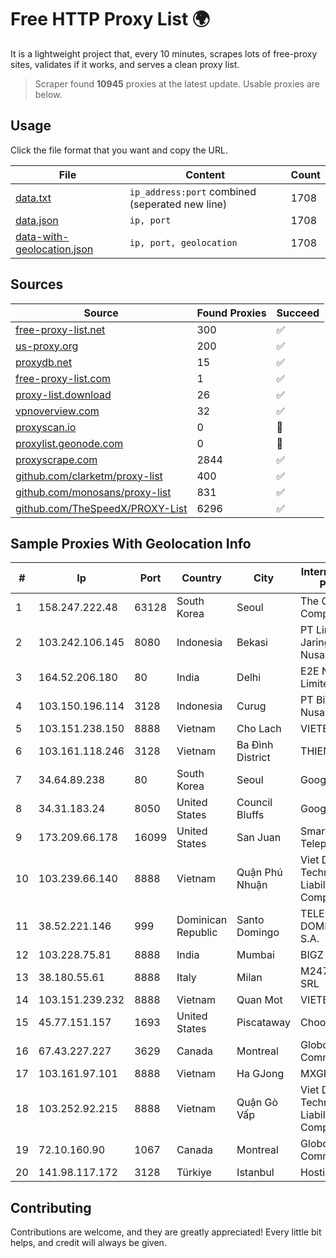 
# Free HTTP Proxy List 🌍

It is a lightweight project that, every 10 minutes, scrapes lots of free-proxy sites, validates if it works, and serves a clean proxy list.


> Scraper found **10945** proxies at the latest update. Usable proxies are below.

## Usage

Click the file format that you want and copy the URL.


|File|Content|Count|
|----|-------|-----|
|[data.txt](https://raw.githubusercontent.com/themiralay/Proxy-List-World/master/data.txt)|`ip_address:port` combined (seperated new line)|1708|
|[data.json](https://raw.githubusercontent.com/themiralay/Proxy-List-World/master/data.json)|`ip, port`|1708|
|[data-with-geolocation.json](https://raw.githubusercontent.com/themiralay/Proxy-List-World/master/data-with-geolocation.json)|`ip, port, geolocation`|1708|

## Sources

|Source|Found Proxies|Succeed|
|------|-------------|-------|
|[free-proxy-list.net](https://free-proxy-list.net)|300|✅|
|[us-proxy.org](https://www.us-proxy.org)|200|✅|
|[proxydb.net](http://proxydb.net)|15|✅|
|[free-proxy-list.com](https://free-proxy-list.com/?page=&port=&type%5B%5D=http&type%5B%5D=https&up_time=0&search=Search)|1|✅|
|[proxy-list.download](https://www.proxy-list.download/HTTP)|26|✅|
|[vpnoverview.com](https://vpnoverview.com/privacy/anonymous-browsing/free-proxy-servers)|32|✅|
|[proxyscan.io](https://www.proxyscan.io)|0|🚫|
|[proxylist.geonode.com](https://proxylist.geonode.com/api/proxy-list?limit=300&page=1&sort_by=lastChecked&sort_type=desc&protocols=http,https)|0|🚫|
|[proxyscrape.com](https://api.proxyscrape.com/v2/?request=displayproxies&protocol=http&timeout=10000&country=all&ssl=all&anonymity=all)|2844|✅|
|[github.com/clarketm/proxy-list](https://raw.githubusercontent.com/clarketm/proxy-list/master/proxy-list-raw.txt)|400|✅|
|[github.com/monosans/proxy-list](https://raw.githubusercontent.com/monosans/proxy-list/main/proxies/http.txt)|831|✅|
|[github.com/TheSpeedX/PROXY-List](https://raw.githubusercontent.com/TheSpeedX/PROXY-List/master/http.txt)|6296|✅|


## Sample Proxies With Geolocation Info

|#|Ip|Port|Country|City|Internet Service Provider|
|-|--|----|-------|----|-------------------------|
|1|158.247.222.48|63128|South Korea|Seoul|The Constant Company, LLC|
|2|103.242.106.145|8080|Indonesia|Bekasi|PT Lintas Jaringan Nusantara|
|3|164.52.206.180|80|India|Delhi|E2E Networks Limited|
|4|103.150.196.114|3128|Indonesia|Curug|PT Biznet Gio Nusantara|
|5|103.151.238.150|8888|Vietnam|Cho Lach|VIETBRANDS|
|6|103.161.118.246|3128|Vietnam|Ba Đình District|THIENCO|
|7|34.64.89.238|80|South Korea|Seoul|Google LLC|
|8|34.31.183.24|8050|United States|Council Bluffs|Google LLC|
|9|173.209.66.178|16099|United States|San Juan|Smartcom Telephone|
|10|103.239.66.140|8888|Vietnam|Quận Phú Nhuận|Viet Digital Technology Liability Company|
|11|38.52.221.146|999|Dominican Republic|Santo Domingo|TELECABLE DOMINICANO, S.A.|
|12|103.228.75.81|8888|India|Mumbai|BIGZ|
|13|38.180.55.61|8888|Italy|Milan|M247 Europe SRL|
|14|103.151.239.232|8888|Vietnam|Quan Mot|VIETBRANDS|
|15|45.77.151.157|1693|United States|Piscataway|Choopa|
|16|67.43.227.227|3629|Canada|Montreal|GloboTech Communications|
|17|103.161.97.101|8888|Vietnam|Ha GJong|MXGROUP|
|18|103.252.92.215|8888|Vietnam|Quận Gò Vấp|Viet Digital Technology Liability Company|
|19|72.10.160.90|1067|Canada|Montreal|GloboTech Communications|
|20|141.98.117.172|3128|Türkiye|Istanbul|Hostigger INC.|



## Contributing

Contributions are welcome, and they are greatly appreciated! Every
little bit helps, and credit will always be given.

